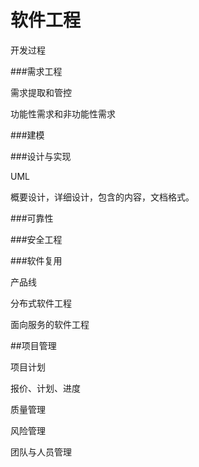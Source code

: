 # 软件工程

开发过程

###需求工程

需求提取和管控

功能性需求和非功能性需求

###建模

###设计与实现

UML

概要设计，详细设计，包含的内容，文档格式。

###可靠性

###安全工程

###软件复用

产品线

分布式软件工程

面向服务的软件工程

##项目管理

项目计划

报价、计划、进度

质量管理

风险管理

团队与人员管理

